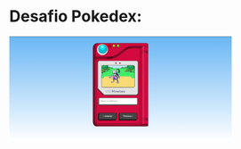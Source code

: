 
<!DOCTYPE html>
<html lang="pt-br">
    <head>
      <h1>Desafio Pokedex:</h1>
    </head>

<body>
    <div class="container">
        <a href="#" target="_blank"><img src="public/img/projeto.png" width="400" alt="Resultado"></a>
    </div>
</body>
</html>
